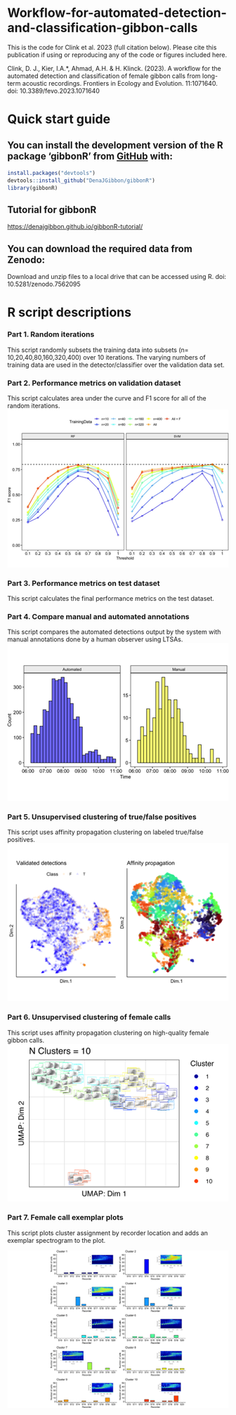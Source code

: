 
<!-- README.md is generated from README.Rmd. Please edit that file -->

# Workflow-for-automated-detection-and-classification-gibbon-calls

This is the code for Clink et al. 2023 (full citation below). Please
cite this publication if using or reproducing any of the code or figures
included here.

Clink, D. J., Kier, I.A.\*, Ahmad, A.H. & H. Klinck. (2023). A workflow
for the automated detection and classification of female gibbon calls
from long-term acoustic recordings. Frontiers in Ecology and Evolution.
11:1071640. doi: 10.3389/fevo.2023.1071640

# Quick start guide

## You can install the development version of the R package ‘gibbonR’ from [GitHub](https://github.com/DenaJGibbon) with:

``` r
install.packages("devtools")
devtools::install_github("DenaJGibbon/gibbonR")
library(gibbonR)
```

## Tutorial for gibbonR

<https://denajgibbon.github.io/gibbonR-tutorial/>

## You can download the required data from Zenodo:

Download and unzip files to a local drive that can be accessed using R.
doi: 10.5281/zenodo.7562095

# R script descriptions

### Part 1. Random iterations

This script randomly subsets the training data into subsets (n=
10,20,40,80,160,320,400) over 10 iterations. The varying numbers of
training data are used in the detector/classifier over the validation
data set.

### Part 2. Performance metrics on validation dataset

This script calculates area under the curve and F1 score for all of the
random iterations.
![](README_files/figure-gfm/unnamed-chunk-3-1.png)<!-- -->

### Part 3. Performance metrics on test dataset

This script calculates the final performance metrics on the test
dataset.

### Part 4. Compare manual and automated annotations

This script compares the automated detections output by the system with
manual annotations done by a human observer using LTSAs.
![](README_files/figure-gfm/unnamed-chunk-4-1.png)<!-- -->

### Part 5. Unsupervised clustering of true/false positives

This script uses affinity propagation clustering on labeled true/false
positives. ![](README_files/figure-gfm/unnamed-chunk-5-1.png)<!-- -->

### Part 6. Unsupervised clustering of female calls

This script uses affinity propagation clustering on high-quality female
gibbon calls. ![](README_files/figure-gfm/unnamed-chunk-6-1.png)<!-- -->

### Part 7. Female call exemplar plots

This script plots cluster assignment by recorder location and adds an
exemplar spectrogram to the plot.

![](README_files/figure-gfm/unnamed-chunk-7-1.png)<!-- -->
